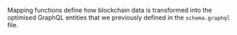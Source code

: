 Mapping functions define how blockchain data is transformed into the optimised GraphQL entities that we previously defined in the `schema.graphql` file.
